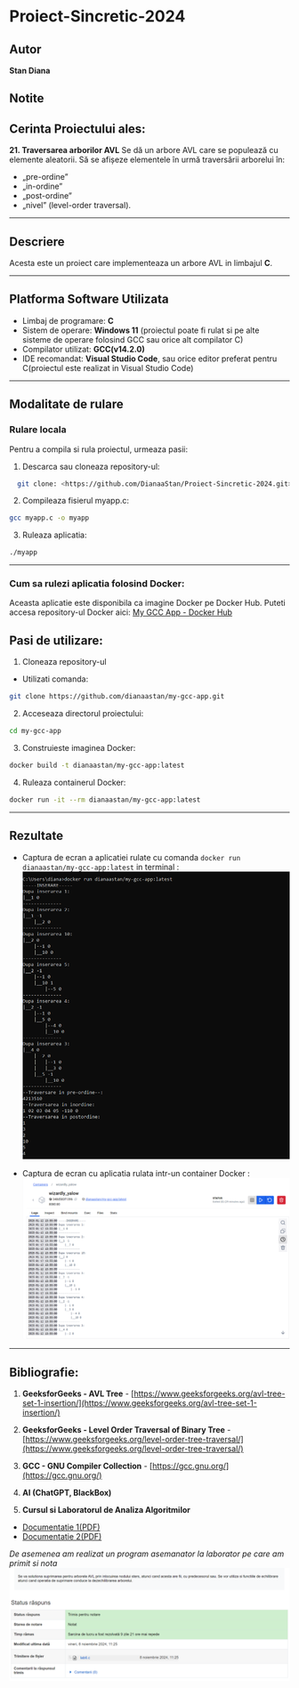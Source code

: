 # Proiect-Sincretic-2024

## Autor
**Stan Diana**

## Notite
## Cerinta Proiectului ales:

**21. Traversarea arborilor AVL**
Se dă un arbore AVL care se populează cu elemente
aleatorii. Să se afișeze elementele în urmă traversării arborelui în:
- „pre-ordine”
- „in-ordine”
- „post-ordine” 
- „nivel” (level-order traversal).

---


## Descriere
Acesta este un proiect care implementeaza un arbore AVL in limbajul **C**.


---


## Platforma Software Utilizata
- Limbaj de programare: **C**
- Sistem de operare: **Windows 11** (proiectul poate fi rulat si pe alte sisteme de operare folosind GCC sau orice alt compilator C)
- Compilator utilizat: **GCC(v14.2.0)**
- IDE recomandat:  **Visual Studio Code**, sau orice editor preferat pentru C(proiectul este realizat in Visual Studio Code)


---


## Modalitate de rulare 

### Rulare locala
Pentru a compila si rula proiectul, urmeaza pasii:

1. Descarca sau cloneaza repository-ul:
```bash
  git clone: <https://github.com/DianaaStan/Proiect-Sincretic-2024.git>
```

 2. Compileaza fisierul myapp.c:
 ```bash
 gcc myapp.c -o myapp
 ```

 3. Ruleaza aplicatia: 
```bash 
./myapp
```


---


### Cum sa rulezi aplicatia folosind Docker:

Aceasta aplicatie este disponibila ca imagine Docker pe Docker Hub. Puteti accesa repository-ul Docker aici:
[My GCC App - Docker Hub](https://hub.docker.com/repository/docker/dianaastan/my-gcc-app/general?editDescription=true)

 ## Pasi de utilizare:

1. Cloneaza repository-ul
- Utilizati comanda:
```bash
git clone https://github.com/dianaastan/my-gcc-app.git
```
2. Acceseaza directorul proiectului:
```bash 
cd my-gcc-app
```

3. Construieste imaginea Docker:
```bash 
docker build -t dianaastan/my-gcc-app:latest
```

4. Ruleaza containerul Docker:
```bash 
docker run -it --rm dianaastan/my-gcc-app:latest
```

---


 ## Rezultate

 - Captura de ecran a aplicatiei rulate cu comanda `docker run dianaastan/my-gcc-app:latest` in terminal : 
 ![Captura de ecran](images/Screenshot%202025-01-12%20143644.png)

 - Captura de ecran cu aplicatia rulata intr-un  container Docker : 
 ![Captura de ecran](images/Screenshot2.png)


---


 ## Bibliografie:

 1. **GeeksforGeeks - AVL Tree** - [https://www.geeksforgeeks.org/avl-tree-set-1-insertion/](https://www.geeksforgeeks.org/avl-tree-set-1-insertion/)
 
 2. **GeeksforGeeks - Level Order Traversal of Binary Tree** - [https://www.geeksforgeeks.org/level-order-tree-traversal/](https://www.geeksforgeeks.org/level-order-tree-traversal/)

 3. **GCC - GNU Compiler Collection** - [https://gcc.gnu.org/](https://gcc.gnu.org/)

 4. **AI (ChatGPT, BlackBox)**

 5. **Cursul si Laboratorul de Analiza Algoritmilor** 

 - [Documentatie 1(PDF)](docs/teorie.pdf)
 - [Documentatie 2(PDF)](docs/AA%20S6.pdf)

 *De asemenea am realizat un program asemanator la laborator pe care am primit si nota*
 ![Laboratorul](images/Screenshot3.png)